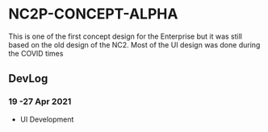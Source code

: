 # NC2P-CONCEPT-ALPHA

This is one of the first concept design for the Enterprise but it was still based on the old design
of the NC2. Most of the UI design was done during the COVID times

## DevLog

### 19 -27 Apr 2021

- UI Development
